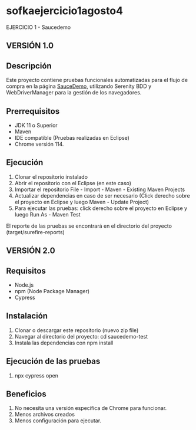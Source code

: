 # sofkaejercicio1agosto4
EJERCICIO 1 - Saucedemo
## VERSIÓN 1.0
## Descripción
Este proyecto contiene pruebas funcionales automatizadas para el flujo de compra en la página [SauceDemo](https://www.saucedemo.com/), utilizando Serenity BDD y WebDriverManager para la gestión de los navegadores.

## Prerrequisitos

- JDK 11 o Superior 
- Maven
- IDE compatible (Pruebas realizadas en Eclipse)
- Chrome versión 114.

## Ejecución

1. Clonar el repositorio instalado
2. Abrir el repositorio con el Eclipse (en este caso)
3. Importar el repositorio File - Import - Maven - Existing Maven Projects
4. Actualizar dependencias en caso de ser necesario (Click derecho sobre el proyecto en Eclipse y luego Maven - Update Project)
5. Para ejecutar las pruebas: click derecho sobre el proyecto en Eclipse y luego Run As - Maven Test

El reporte de las pruebas se encontrará en el directorio del proyecto (target/surefire-reports)

## VERSIÓN 2.0

## Requisitos

- Node.js
- npm (Node Package Manager)
- Cypress

## Instalación

1. Clonar o descargar este repositorio (nuevo zip file)
2. Navegar al directorio del proyecto: cd saucedemo-test
3. Instala las dependencias con npm install

## Ejecución de las pruebas
1. npx cypress open

## Beneficios
1. No necesita una versión específica de Chrome para funcionar.
2. Menos archivos creados
3. Menos configuración para ejecutar.
